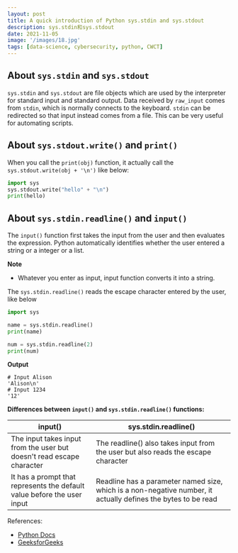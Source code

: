 ```yaml
---
layout: post
title: A quick introduction of Python sys.stdin and sys.stdout
description: sys.stdin和sys.stdout
date: 2021-11-05
image: '/images/18.jpg'
tags: [data-science, cybersecurity, python, CWCT]
---
```


## About `sys.stdin` and `sys.stdout`
`sys.stdin` and `sys.stdout` are file objects which are used by the interpreter for standard input and standard output. 
Data received by `raw_input` comes from `stdin`, which is normally connects to the keyboard. `stdin` can be redirected 
so that input instead comes from a file. This can be very useful for automating scripts.

## About `sys.stdout.write()` and `print()`
When you call the `print(obj)` function, it actually call the `sys.stdout.write(obj + '\n')` like below:

```python
import sys
sys.stdout.write("hello" + "\n")
print(hello)
```

## About `sys.stdin.readline()` and `input()`

The `input()` function first takes the input from the user and then evaluates the expression. Python automatically identifies 
whether the user entered a string or a integer or a list.

  **Note**
  - Whatever you enter as input, input function converts it into a string. 

The `sys.stdin.readline()` reads the escape character entered by the user, like below

```python
import sys

name = sys.stdin.readline()
print(name)

num = sys.stdin.readline(2)
print(num)
```

**Output**
```
# Input Alison
'Alison\n'
# Input 1234
'12'
```

**Differences between `input()` and `sys.stdin.readline()` functions:**

| input() | sys.stdin.readline()|
| ---- | ----|
|The input takes input from the user but doesn't read escape character| The readline() also takes input from the user but also reads the escape character|
|It has a prompt that represents the default value before the user input| Readline has a parameter named size, which is a non-negative number, it actually defines the bytes to be read|


References:

* [Python Docs](https://docs.python.org/3/library/sys.html#sys.stdin)
* [GeeksforGeeks](https://www.geeksforgeeks.org/difference-between-input-and-sys-stdin-readline/)
